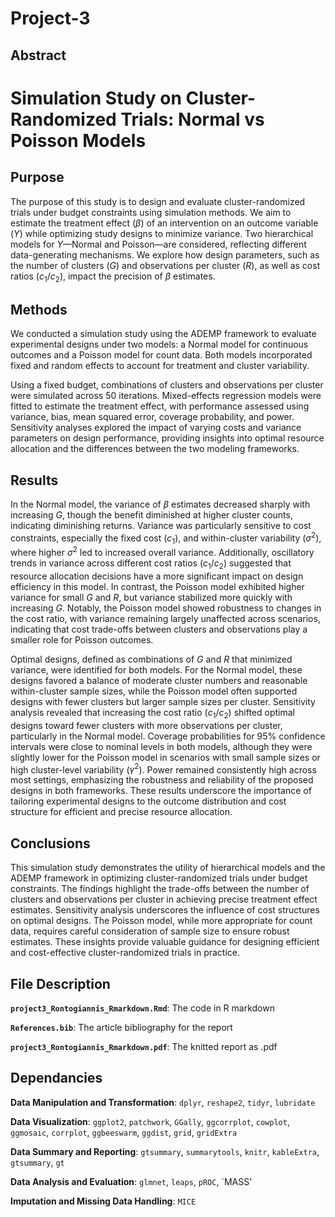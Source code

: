 # Project-3

## Abstract

# Simulation Study on Cluster-Randomized Trials: Normal vs Poisson Models

## Purpose
The purpose of this study is to design and evaluate cluster-randomized trials under budget constraints using simulation methods. We aim to estimate the treatment effect ($\beta$) of an intervention on an outcome variable ($Y$) while optimizing study designs to minimize variance. Two hierarchical models for $Y$—Normal and Poisson—are considered, reflecting different data-generating mechanisms. We explore how design parameters, such as the number of clusters ($G$) and observations per cluster ($R$), as well as cost ratios ($c_1/c_2$), impact the precision of $\beta$ estimates.

## Methods
We conducted a simulation study using the ADEMP framework to evaluate experimental designs under two models: a Normal model for continuous outcomes and a Poisson model for count data. Both models incorporated fixed and random effects to account for treatment and cluster variability.

Using a fixed budget, combinations of clusters and observations per cluster were simulated across 50 iterations. Mixed-effects regression models were fitted to estimate the treatment effect, with performance assessed using variance, bias, mean squared error, coverage probability, and power. Sensitivity analyses explored the impact of varying costs and variance parameters on design performance, providing insights into optimal resource allocation and the differences between the two modeling frameworks.

## Results
In the Normal model, the variance of $\beta$ estimates decreased sharply with increasing $G$, though the benefit diminished at higher cluster counts, indicating diminishing returns. Variance was particularly sensitive to cost constraints, especially the fixed cost ($c_1$), and within-cluster variability ($\sigma^2$), where higher $\sigma^2$ led to increased overall variance. Additionally, oscillatory trends in variance across different cost ratios ($c_1/c_2$) suggested that resource allocation decisions have a more significant impact on design efficiency in this model. In contrast, the Poisson model exhibited higher variance for small $G$ and $R$, but variance stabilized more quickly with increasing $G$. Notably, the Poisson model showed robustness to changes in the cost ratio, with variance remaining largely unaffected across scenarios, indicating that cost trade-offs between clusters and observations play a smaller role for Poisson outcomes.

Optimal designs, defined as combinations of $G$ and $R$ that minimized variance, were identified for both models. For the Normal model, these designs favored a balance of moderate cluster numbers and reasonable within-cluster sample sizes, while the Poisson model often supported designs with fewer clusters but larger sample sizes per cluster. Sensitivity analysis revealed that increasing the cost ratio ($c_1/c_2$) shifted optimal designs toward fewer clusters with more observations per cluster, particularly in the Normal model. Coverage probabilities for 95% confidence intervals were close to nominal levels in both models, although they were slightly lower for the Poisson model in scenarios with small sample sizes or high cluster-level variability ($\gamma^2$). Power remained consistently high across most settings, emphasizing the robustness and reliability of the proposed designs in both frameworks. These results underscore the importance of tailoring experimental designs to the outcome distribution and cost structure for efficient and precise resource allocation.

## Conclusions
This simulation study demonstrates the utility of hierarchical models and the ADEMP framework in optimizing cluster-randomized trials under budget constraints. The findings highlight the trade-offs between the number of clusters and observations per cluster in achieving precise treatment effect estimates. Sensitivity analysis underscores the influence of cost structures on optimal designs. The Poisson model, while more appropriate for count data, requires careful consideration of sample size to ensure robust estimates. These insights provide valuable guidance for designing efficient and cost-effective cluster-randomized trials in practice.


## File Description

**`project3_Rontogiannis_Rmarkdown.Rmd`**: The code in R markdown

**`References.bib`**: The article bibliography for the report

**`project3_Rontogiannis_Rmarkdown.pdf`**: The knitted report as .pdf

## Dependancies

**Data Manipulation and Transformation**: `dplyr`, `reshape2`, `tidyr`, `lubridate`

**Data Visualization**: `ggplot2`, `patchwork`, `GGally`, `ggcorrplot`, `cowplot`, `ggmosaic`, `corrplot`, `ggbeeswarm`, `ggdist`, `grid`, `gridExtra`

**Data Summary and Reporting**: `gtsummary`, `summarytools`, `knitr`, `kableExtra`, `gtsummary`, `gt`

**Data Analysis and Evaluation**: `glmnet`, `leaps`, `pROC`, `MASS'

**Imputation and Missing Data Handling**: `MICE`


